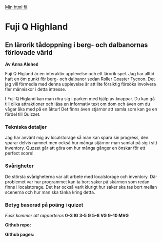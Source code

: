 [Min html fil](./index.html)

# Fuji Q Highland

## En lärorik tådoppning i berg- och dalbanornas förlovade värld

**Av Anna Alehed**

Fuji Q Higland är en interaktiv upplevelse och ett lärorik spel.
Jag har alltid haft en öm punkt för berg- och dalbanor sedan Roller Coaster Tycoon. Det jag vill förmedla med denna upplevelse är att lite försiktig försöka involvera fler människor i detta intresse.

I Fuji Q Higland kan man röra sig i parken med hjälp av knappar. Du kan gå till olika attraktioner och läsa en informativ text om dom och även om du vågar åka med på en åktur! Det finns även stjärnor att samla som kan ge en fördel till Quizzet.

### Tekniska detaljer

Jag har använt mig av localstorage så man kan spara sin progress, den sparar delvis namnet men också hur många stjärnor man samlat på sig i sitt inventory. Quzzet går att göra om hur många gånger en önskar för ett perfect score!

### Svårigheter

De största svårigheterna var att arbete med localstorage och inventory. Där problemet var hur programmet kan ta bort saker på skärmen som redan finns i localstorage. Det har också varit klurigt hur saker ska tas bort mellan scenerna och hur man ska tänka kring detta.

### Betyg baserad på poäng i quizet

_Fusk kommer att rapporteras_
**0-3 IG**
**3-5 G**
**5-8 VG**
**9-10 MVG**

**Github repo:**

**Github pages:**
